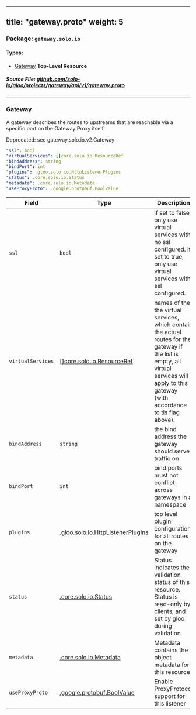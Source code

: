 
---
title: "gateway.proto"
weight: 5
---

<!-- Code generated by solo-kit. DO NOT EDIT. -->


### Package: `gateway.solo.io` 
#### Types:


- [Gateway](#gateway) **Top-Level Resource**
  



##### Source File: [github.com/solo-io/gloo/projects/gateway/api/v1/gateway.proto](https://github.com/solo-io/gloo/blob/master/projects/gateway/api/v1/gateway.proto)





---
### Gateway

 
A gateway describes the routes to upstreams that are reachable via a specific port on the Gateway Proxy itself.

Deprecated: see gateway.solo.io.v2.Gateway

```yaml
"ssl": bool
"virtualServices": []core.solo.io.ResourceRef
"bindAddress": string
"bindPort": int
"plugins": .gloo.solo.io.HttpListenerPlugins
"status": .core.solo.io.Status
"metadata": .core.solo.io.Metadata
"useProxyProto": .google.protobuf.BoolValue

```

| Field | Type | Description | Default |
| ----- | ---- | ----------- |----------- | 
| `ssl` | `bool` | if set to false, only use virtual services with no ssl configured. if set to true, only use virtual services with ssl configured. |  |
| `virtualServices` | [[]core.solo.io.ResourceRef](../../../../../../solo-kit/api/v1/ref.proto.sk#resourceref) | names of the the virtual services, which contain the actual routes for the gateway if the list is empty, all virtual services will apply to this gateway (with accordance to tls flag above). |  |
| `bindAddress` | `string` | the bind address the gateway should serve traffic on |  |
| `bindPort` | `int` | bind ports must not conflict across gateways in a namespace |  |
| `plugins` | [.gloo.solo.io.HttpListenerPlugins](../../../../gloo/api/v1/plugins.proto.sk#httplistenerplugins) | top level plugin configuration for all routes on the gateway |  |
| `status` | [.core.solo.io.Status](../../../../../../solo-kit/api/v1/status.proto.sk#status) | Status indicates the validation status of this resource. Status is read-only by clients, and set by gloo during validation |  |
| `metadata` | [.core.solo.io.Metadata](../../../../../../solo-kit/api/v1/metadata.proto.sk#metadata) | Metadata contains the object metadata for this resource |  |
| `useProxyProto` | [.google.protobuf.BoolValue](https://developers.google.com/protocol-buffers/docs/reference/csharp/class/google/protobuf/well-known-types/bool-value) | Enable ProxyProtocol support for this listener |  |





<!-- Start of HubSpot Embed Code -->
<script type="text/javascript" id="hs-script-loader" async defer src="//js.hs-scripts.com/5130874.js"></script>
<!-- End of HubSpot Embed Code -->
